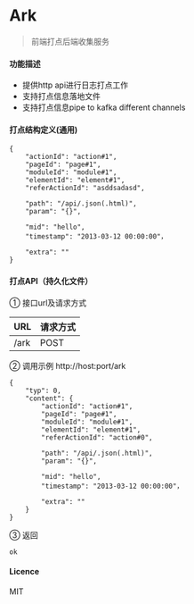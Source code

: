 Ark
===

> 前端打点后端收集服务

#### 功能描述

* 提供http api进行日志打点工作
* 支持打点信息落地文件
* 支持打点信息pipe to kafka different channels


#### 打点结构定义(通用)

    {
        "actionId": "action#1",
        "pageId": "page#1",
        "moduleId": "module#1",
        "elementId": "element#1",
        "referActionId": "asddsadasd",
        
        "path": "/api/.json(.html)",
        "param": "{}",
        
        "mid": "hello",
        "timestamp": "2013-03-12 00:00:00"，
        
        "extra": ""
    }

#### 打点API（持久化文件）
    
① 接口url及请求方式
    
| URL    | 请求方式|
|--------|--------|
|  /ark  |   POST |
    
② 调用示例
http://host:port/ark

```
{
    "typ": 0,
    "content": {
        "actionId": "action#1",
        "pageId": "page#1",
        "moduleId": "module#1",
        "elementId": "element#1",
        "referActionId": "action#0",
                
        "path": "/api/.json(.html)",
        "param": "{}",
                
        "mid": "hello",
        "timestamp": "2013-03-12 00:00:00"，
                
        "extra": ""
    }
}
```
    
③ 返回
    
```
ok
```

#### Licence

MIT

